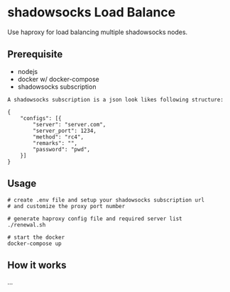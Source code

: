 # shadowsocks Load Balance

Use haproxy for load balancing multiple shadowsocks nodes.

## Prerequisite

- nodejs
- docker w/ docker-compose
- shadowsocks subscription

```
A shadowsocks subscription is a json look likes following structure:

{
    "configs": [{
        "server": "server.com",
        "server_port": 1234,
        "method": "rc4",
        "remarks": "",
        "password": "pwd",
    }]
}
```

## Usage

```
# create .env file and setup your shadowsocks subscription url
# and customize the proxy port number

# generate haproxy config file and required server list
./renewal.sh

# start the docker
docker-compose up

```


## How it works

...
